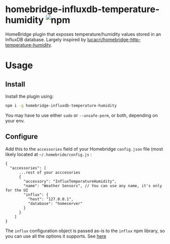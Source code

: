 # homebridge-influxdb-temperature-humidity ![npm](https://img.shields.io/npm/v/homebridge-influxdb-temperature-humidity?style=flat-square)

HomeBridge plugin that exposes temperature/humidity values stored in an InfluxDB database. Largely inspired by [lucacri/homebridge-http-temperature-humidity](https://github.com/lucacri/homebridge-http-temperature-humidity).

# Usage

## Install

Install the plugin using: 

````bash
npm i -g homebridge-influxdb-temperature-humidity
````

You may have to use either `sudo` or `--unsafe-perm`, or both, depending on your env.

## Configure

Add this to the `accessories` field of your Homebridge `config.json` file (most likely located at `~/.homebride/config.js` : 

````
{
  "accessories": [
      ...rest of your acccesories
      {
        "accessory": "InfluxTemperatureHumidity",
        "name": "Weather Sensors", // You can use any name, it's only for the UI
        "influx": {
          "host": "127.0.0.1",
          "database": "homeserver"
        }
      }
    ]
}
````

The `influx` configuration object is passed as-is to the `influx` npm library, so you can use all the options it supports. See [here](https://node-influx.github.io/class/src/index.js~InfluxDB.html#instance-constructor-constructor)
